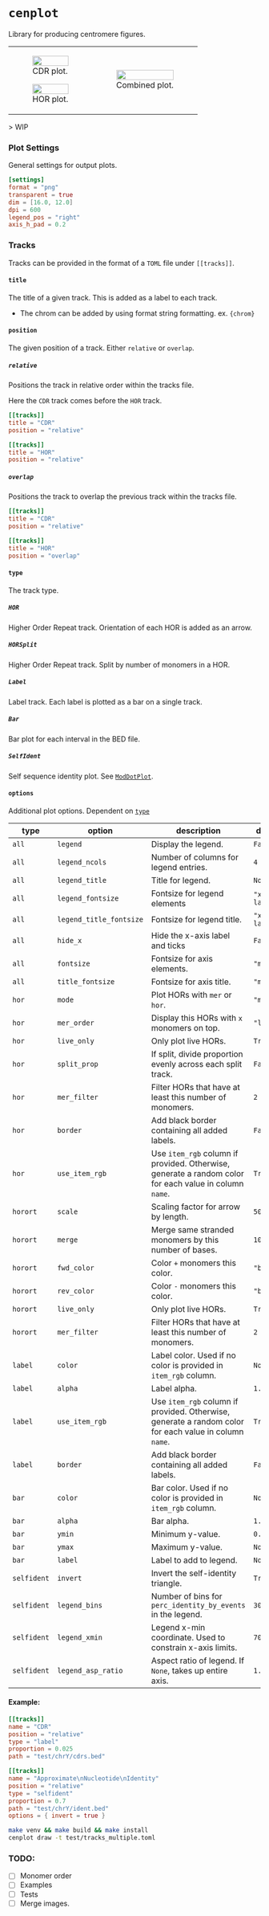 # `cenplot`
Library for producing centromere figures.

<table>
  <tr>
    <td>
        <figure float="left">
            <img align="middle" src="docs/example_cdr.png" width="100%">
            <figcaption>CDR plot.</figcaption>
        </figure>
      <figure float="left">
            <img align="middle" src="docs/example_split_hor.png" width="100%">
            <figcaption>HOR plot.</figcaption>
        </figure>
    </td>
    <td>
        <figure float="left">
            <img align="middle" src="docs/example_multiple.png" width="100%">
            <figcaption>Combined plot.</figcaption>
        </figure>
    </td>
  </tr>
</table>
> WIP

### Plot Settings
General settings for output plots.

```toml
[settings]
format = "png"
transparent = true
dim = [16.0, 12.0]
dpi = 600
legend_pos = "right"
axis_h_pad = 0.2
```

### Tracks
Tracks can be provided in the format of a `TOML` file under `[[tracks]]`.

#### `title`
The title of a given track. This is added as a label to each track.
* The chrom can be added by using format string formatting. ex. `{chrom}`

#### `position`
The given position of a track. Either `relative` or `overlap`.

##### `relative`
Positions the track in relative order within the tracks file.

Here the `CDR` track comes before the `HOR` track.
```toml
[[tracks]]
title = "CDR"
position = "relative"

[[tracks]]
title = "HOR"
position = "relative"
```

##### `overlap`
Positions the track to overlap the previous track within the tracks file.

```toml
[[tracks]]
title = "CDR"
position = "relative"

[[tracks]]
title = "HOR"
position = "overlap"
```

#### `type`
The track type.

##### `HOR`
Higher Order Repeat track. Orientation of each HOR is added as an arrow.

##### `HORSplit`
Higher Order Repeat track. Split by number of monomers in a HOR.

##### `Label`
Label track. Each label is plotted as a bar on a single track.

##### `Bar`
Bar plot for each interval in the BED file.

##### `SelfIdent`
Self sequence identity plot. See [`ModDotPlot`](https://github.com/marbl/ModDotPlot).


#### `options`
Additional plot options. Dependent on [`type`](#type)

|type|option|description|default|
|-|-|-|-|
|`all`|`legend`|Display the legend.|`False`|
|`all`|`legend_ncols`|Number of columns for legend entries.|`4`|
|`all`|`legend_title`|Title for legend.|`None`|
|`all`|`legend_fontsize`|Fontsize for legend elements|`"x-large"`|
|`all`|`legend_title_fontsize`|Fontsize for legend title.|`"x-large"`|
|`all`|`hide_x`|Hide the x-axis label and ticks|`False`|
|`all`|`fontsize`|Fontsize for axis elements.|`"medium"`|
|`all`|`title_fontsize`|Fontsize for axis title.|`"medium"`|
|`hor`|`mode`|Plot HORs with `mer` or `hor`.|`"mer"`|
|`hor`|`mer_order`|Display this HORs with `x` monomers on top.|`"large"`|
|`hor`|`live_only`|Only plot live HORs.|`True`|
|`hor`|`split_prop`|If split, divide proportion evenly across each split track.|`False`|
|`hor`|`mer_filter`|Filter HORs that have at least this number of monomers.|`2`|
|`hor`|`border`|Add black border containing all added labels.|`False`|
|`hor`|`use_item_rgb`|Use `item_rgb` column if provided. Otherwise, generate a random color for each value in column `name`.|`True`|
|`horort`|`scale`|Scaling factor for arrow by length.|`50`|
|`horort`|`merge`|Merge same stranded monomers by this number of bases.|`100000`|
|`horort`|`fwd_color`|Color `+` monomers this color.|`"black"`|
|`horort`|`rev_color`|Color `-` monomers this color.|`"black"`|
|`horort`|`live_only`|Only plot live HORs.|`True`|
|`horort`|`mer_filter`|Filter HORs that have at least this number of monomers.|`2`|
|`label`|`color`|Label color. Used if no color is provided in `item_rgb` column.|`None`|
|`label`|`alpha`|Label alpha.|`1.0`|
|`label`|`use_item_rgb`|Use `item_rgb` column if provided. Otherwise, generate a random color for each value in column `name`.|`True`|
|`label`|`border`|Add black border containing all added labels.|`False`|
|`bar`|`color`|Bar color. Used if no color is provided in `item_rgb` column.|`None`|
|`bar`|`alpha`|Bar alpha.|`1.0`|
|`bar`|`ymin`|Minimum y-value.|`0.0`|
|`bar`|`ymax`|Maximum y-value.|`None`|
|`bar`|`label`|Label to add to legend.|`None`|
|`selfident`|`invert`|Invert the self-identity triangle.|`True`|
|`selfident`|`legend_bins`| Number of bins for `perc_identity_by_events` in the legend.|`300`|
|`selfident`|`legend_xmin`| Legend x-min coordinate. Used to constrain x-axis limits.|`70.0`|
|`selfident`|`legend_asp_ratio`|  Aspect ratio of legend. If `None`, takes up entire axis.|`1.0`|

#### Example:
```toml
[[tracks]]
name = "CDR"
position = "relative"
type = "label"
proportion = 0.025
path = "test/chrY/cdrs.bed"

[[tracks]]
name = "Approximate\nNucleotide\nIdentity"
position = "relative"
type = "selfident"
proportion = 0.7
path = "test/chrY/ident.bed"
options = { invert = true }
```

```bash
make venv && make build && make install
cenplot draw -t test/tracks_multiple.toml
```

### TODO:
* [ ] Monomer order
* [ ] Examples
* [ ] Tests
* [ ] Merge images.
